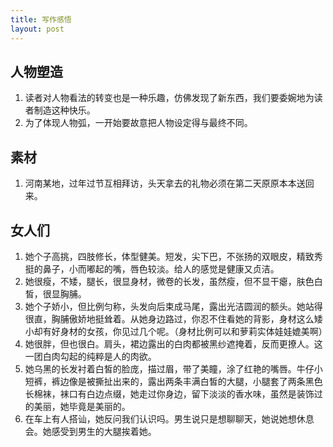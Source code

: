 ```yaml
---
title: 写作感悟
layout: post
---
```


## 人物塑造 ##

1. 读者对人物看法的转变也是一种乐趣，仿佛发现了新东西，我们要委婉地为读者制造这种快乐。
2. 为了体现人物弧，一开始要故意把人物设定得与最终不同。

## 素材 ##

1. 河南某地，过年过节互相拜访，头天拿去的礼物必须在第二天原原本本送回来。

## 女人们 ##

1. 她个子高挑，四肢修长，体型健美。短发，尖下巴，不张扬的双眼皮，精致秀挺的鼻子，小而嘟起的嘴，唇色较淡。给人的感觉是健康又贞洁。
2. 她很瘦，不矮，腿长，很显身材，微卷的长发，虽然瘦，但不显干瘪，肤色白皙，很显胸脯。
3. 她个子娇小，但比例匀称，头发向后束成马尾，露出光洁圆润的额头。她站得很直，胸脯傲娇地挺耸着。从她身边路过，你忍不住看她的背影，身材这么矮小却有好身材的女孩，你见过几个呢。（身材比例可以和萝莉实体娃娃媲美啊）
4. 她很胖，但也很白。肩头，裙边露出的白肉都被黑纱遮掩着，反而更撩人。这一团白肉勾起的纯粹是人的肉欲。
5. 她乌黑的长发衬着白皙的脸庞，描过眉，带了美瞳，涂了红艳的嘴唇。牛仔小短裤，裤边像是被撕扯出来的，露出两条丰满白皙的大腿，小腿套了两条黑色长棉袜，袜口有白边点缀，她走过你身边，留下淡淡的香水味，虽然是装饰过的美丽，她毕竟是美丽的。
6. 在车上有人搭讪，她反问我们认识吗。男生说只是想聊聊天，她说她想休息会。她感受到男生的大腿挨着她。
